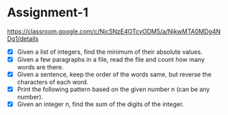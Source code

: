 # Assignment-1
https://classroom.google.com/c/Njc5NzE4OTcyODM5/a/NjkwMTA0MDg4NDg1/details
- [x] Given a list of integers, find the minimum of their absolute values. 
- [x] Given a few paragraphs in a file, read the file and count how many words are there. 
- [x] Given a sentence, keep the order of the words same, but reverse the characters of each word. 
- [x] Print the following pattern based on the given number n (can be any number). 
- [x] Given an integer n, find the sum of the digits of the integer.
